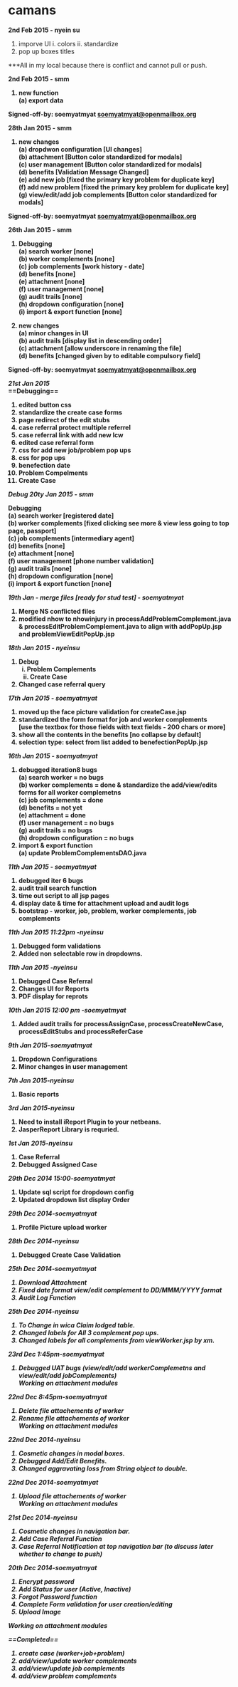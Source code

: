 camans
======
<b>2nd Feb 2015 - nyein su</b>
1. imporve UI
 i. colors 
 ii. standardize
2. pop up boxes titles

***All in my local because there is conflict and cannot pull or push.

<b>2nd Feb 2015 - smm<b>

1. new function <br/>
(a) export data <br/>

Signed-off-by: soemyatmyat <soemyatmyat@openmailbox.org>

<b>28th Jan 2015 - smm<b>

1. new changes <br/>
(a) dropdwon configuration [UI changes] <br/>
(b) attachment [Button color standardized for modals] <br/>
(c) user management [Button color standardized for modals] <br/>
(d) benefits [Validation Message Changed] <br/>
(e) add new job [fixed the primary key problem for duplicate key] <br/>
(f) add new problem [fixed the primary key problem for duplicate key] <br/>
(g) view/edit/add job complements [Button color standardized for modals] <br/>

Signed-off-by: soemyatmyat <soemyatmyat@openmailbox.org>

<b>26th Jan 2015 - smm<b>

1. Debugging <br/>
(a) search worker [none] <br/>
(b) worker complements [none] <br/>
(c) job complements [work history - date] <br/>
(d) benefits [none] <br/>
(e) attachment [none] <br/>
(f) user management [none] <br/>
(g) audit trails [none] <br/>
(h) dropdown configuration [none] <br/>
(i) import & export function [none] <br/>

2. new changes <br/>
(a) minor changes in UI <br/>
(b) audit trails [display list in descending order] <br/>
(c) attachment [allow underscore in renaming the file] <br/>
(d) benefits [changed given by to editable compulsory field] <br/>

Signed-off-by: soemyatmyat <soemyatmyat@openmailbox.org>

<i><b>21st Jan 2015</b></i><br/>
==Debugging==
1. edited button css <br/>
2. standardize the create case forms<br/>
3. page redirect of the edit stubs<br/>
4. case referral protect multiple referrel<br/>
5. case referral link with add new lcw<br/>
6. edited case referral form<br/>
7. css for add new job/problem pop ups<br/>
8. css for pop ups<br/>
9. benefection date <br/>
10. Problem Compelments<br/>
11. Create Case<br/>


<i><b>Debug 20ty Jan 2015 - smm</b></i><br/>

Debugging<br/>
(a) search worker [registered date]<br/>
(b) worker complements [fixed clicking see more & view less going to top page, passport]<br/>
(c) job complements [intermediary agent]<br/>
(d) benefits [none]<br/>
(e) attachment [none]<br/>
(f) user management [phone number validation]<br/>
(g) audit trails [none]<br/>
(h) dropdown configuration [none] <br/>
(i) import & export function [none]<br/>

<i><b>19th Jan - merge files [ready for stud test] - soemyatmyat</b></i><br/>

1. Merge NS conflicted files <br/>
2. modified nhow to nhowinjury in processAddProblemComplement.java & 
   processEditProblemComplement.java to align with addPopUp.jsp and problemViewEditPopUp.jsp <br/>


<i><b>18th Jan 2015 - nyeinsu </b></i><br/>
1. Debug <br/>
&ensp;i. Problem Complements <br/>
&ensp;	ii. Create Case <br/>
2. Changed case referral query <br/>

<i><b>17th Jan 2015 - soemyatmyat</b></i><br/>

1. moved up the face picture validation for createCase.jsp<br/>
2. standardized the form format for job and worker complements<br/>
[use the textbox for those fields with text fields - 200 chars or more]<br/>
3. show all the contents in the benefits [no collapse by default]<br/>
4. selection type: select from list added to benefectionPopUp.jsp<br/>

<i><b>16th Jan 2015 - soemyatmyat</b></i><br/>
1. debugged iteration8 bugs<br/>
	(a) search worker = no bugs<br/>
	(b) worker complements = done & standardize the add/view/edits forms for all worker complemetns <br/>
	(c) job complements = done <br/>
	(d) benefits = not yet <br/>
	(e) attachment = done <br/>
	(f) user management = no bugs <br/>
	(g) audit trails = no bugs<br/>
	(h) dropdown configuration = no bugs<br/>
2. import & export function <br/>
	(a) update ProblemComplementsDAO.java<br/>

<i><b>11th Jan 2015 - soemyatmyat</b></i><br/>
1. debugged iter 6 bugs<br/>
2. audit trail search function<br/>
3. time out script to all jsp pages<br/>
4. display date & time for attachment upload and audit logs<br/>
5. bootstrap - worker, job, problem, worker complements, job complements<br/>


<i><b>11th Jan 2015 11:22pm -nyeinsu</b></i><br/>
1. Debugged form validations<br/>
2. Added non selectable row in dropdowns. <br/>

<i><b>11th Jan 2015 -nyeinsu</b></i><br/>
1. Debugged Case Referral<br/>
2. Changes UI for Reports<br/>
3. PDF display for reprots<br/>

<i><b>10th Jan 2015 12:00 pm -soemyatmyat</i></b><br/>
1. Added audit trails for processAssignCase, processCreateNewCase, processEditStubs and processReferCase <br/>

<i><b>9th Jan 2015-soemyatmyat</i></b><br/>
1. Dropdown Configurations<br/>
2. Minor changes in user management<br/>

<i><b>7th Jan 2015-nyeinsu</i></b><br/>
1. Basic reports<br/>

<i><b>3rd Jan 2015-nyeinsu</i></b><br/>
1. Need to install iReport Plugin to your netbeans.<br/>
2. JasperReport Library is requried.<br/>

<i><b>1st Jan 2015-nyeinsu</i></b><br/>
1. Case Referral<br/>
2. Debugged Assigned Case<br/>

<i><b>29th Dec 2014 15:00-soemyatmyat</i></b><br/>
1. Update sql script for dropdown config<br/>
2. Updated dropdown list display Order <br/>

<i><b>29th Dec 2014-soemyatmyat</i></b><br/>
1. Profile Picture upload worker<br/>

<i><b>28th Dec 2014-nyeinsu</i></b><br/>
1. Debugged Create Case Validation<br/>

<i><b>25th Dec 2014-soemyatmyat<i></b><br/>
1. Download Attachment<br/>
2. Fixed date format view/edit complement to DD/MMM/YYYY format<br/>
3. Audit Log Function<br/>

<i><b>25th Dec 2014-nyeinsu</i></b><br/>
1. To Change in wica Claim lodged table.<br/>
2. Changed labels for All 3 complement pop ups.<br/>
3. Changed labels for all complements from viewWorker.jsp by xm.<br/>

<i><b>23rd Dec 1:45pm-soemyatmyat</b></i><br/>
1. Debugged UAT bugs (view/edit/add workerComplemetns and view/edit/add jobComplements)<br/>
Working on attachment modules<br/>

<i><b>22nd Dec 8:45pm-soemyatmyat</b></i><br/>
1. Delete file attachements of worker<br/>
2. Rename file attachements of worker<br/>
Working on attachment modules<br/>

<i><b>22nd Dec 2014-nyeinsu</b></i><br/>
1. Cosmetic changes in modal boxes.<br/>
2. Debugged Add/Edit Benefits.<br/>
3. Changed aggravating loss from <i><b>String</b></i> object to <i><b>double</b></i>.<br/>

<i><b>22nd Dec 2014-soemyatmyat</b></i><br/>
1. Upload file attachements of worker<br/>
Working on attachment modules<br/>

<i><b>21st Dec 2014-nyeinsu</b></i><br/>
1. Cosmetic changes in navigation bar.<br/>
2. Add Case Referral Function<br/>
3. Case Referral Notification at top navigation bar (to discuss later whether to change to push)

<i><b>20th Dec 2014-soemyatmyat</i><br/>
1. Encrypt password<br/>
2. Add Status for user (Active, Inactive)<br/>
3. Forgot Password function<br/>
4. Complete Form validation for user creation/editing<br/>
5. Upload Image <br/>

Working on attachment modules<br/>


<i><b>==Completed==</i><br/>
1. create case (worker+job+problem)<br/>
2. add/view/update worker complements<br/>
3. add/view/update job complements<br/>
4. add/view problem complements<br/>

